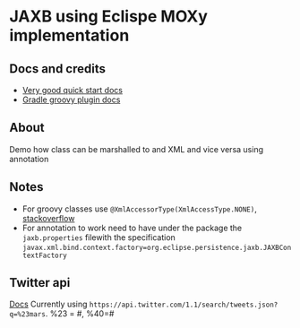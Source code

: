 # JAXB using Eclispe MOXy  implementation

## Docs and credits
- [Very good quick start docs](https://wiki.eclipse.org/EclipseLink/Examples/MOXy/GettingStarted)
- [Gradle groovy plugin docs](https://docs.gradle.org/current/userguide/groovy_plugin.html)


## About
Demo how class can be marshalled to and XML and vice versa using annotation

## Notes
- For groovy classes use `@XmlAccessorType(XmlAccessType.NONE)`, [stackoverflow](http://stackoverflow.com/questions/1161147/how-do-i-get-groovy-and-jaxb-to-play-nice-together)
- For annotation to work need to have under the package the `jaxb.properties` filewith the specification `javax.xml.bind.context.factory=org.eclipse.persistence.jaxb.JAXBContextFactory`

## Twitter api
[Docs](https://dev.twitter.com/rest/public/search)
Currently using `https://api.twitter.com/1.1/search/tweets.json?q=%23mars`. %23 = #, %40=#
